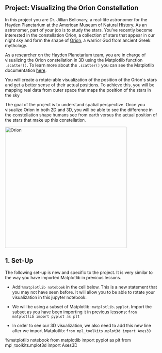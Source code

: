 ## Project: Visualizing the Orion Constellation

In this project you are Dr. Jillian Bellovary, a real-life astronomer for the Hayden Planetarium at the American Museum of Natural History. As an astronomer, part of your job is to study the stars. You've recently become interested in the constellation Orion, a collection of stars that appear in our night sky and form the shape of [Orion](https://en.wikipedia.org/wiki/Orion_(constellation)), a warrior God from ancient Greek mythology. 

As a researcher on the Hayden Planetarium team, you are in charge of visualizing the Orion constellation in 3D using the Matplotlib function `.scatter()`. To learn more about the `.scatter()` you can see the Matplotlib documentation [here](https://matplotlib.org/api/_as_gen/matplotlib.pyplot.scatter.html). 

You will create a rotate-able visualization of the position of the Orion's stars and get a better sense of their actual positions. To achieve this, you will be mapping real data from outer space that maps the position of the stars in the sky

The goal of the project is to understand spatial perspective. Once you visualize Orion in both 2D and 3D, you will be able to see the difference in the constellation shape humans see from earth versus the actual position of the stars that make up this constellation. 

<img src="https://upload.wikimedia.org/wikipedia/commons/9/91/Orion_constellation_with_star_labels.jpg" alt="Orion" style="width: 400px;"/>


## 1. Set-Up
The following set-up is new and specific to the project. It is very similar to the way you have imported Matplotlib in previous lessons.

+ Add `%matplotlib notebook` in the cell below. This is a new statement that you may not have seen before. It will allow you to be able to rotate your visualization in this jupyter notebook.

+ We will be using a subset of Matplotlib: `matplotlib.pyplot`. Import the subset as you have been importing it in previous lessons: `from matplotlib import pyplot as plt`


+ In order to see our 3D visualization, we also need to add this new line after we import Matplotlib:
`from mpl_toolkits.mplot3d import Axes3D`

%matplotlib notebook
from matplotlib import pyplot as plt
from mpl_toolkits.mplot3d import Axes3D
